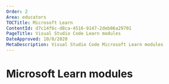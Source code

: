 ```yaml
---
Order: 2
Area: educators
TOCTitle: Microsoft Learn
ContentId: d7c14f6c-d8ca-4516-9147-2deb86a29701
PageTitle: Visual Studio Code Learn modules
DateApproved: 10/8/2020
MetaDescription: Visual Studio Code Microsoft Learn modules
---
```

# Microsoft Learn modules

